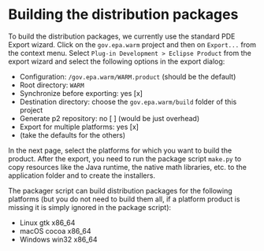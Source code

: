 # Building the distribution packages
To build the distribution packages, we currently use the standard PDE Export
wizard. Click on the `gov.epa.warm` project and then on `Export...` from the context
menu. Select `Plug-in Development > Eclipse Product` from the export wizard and
select the following options in the export dialog:

* Configuration: `/gov.epa.warm/WARM.product` (should be the default)
* Root directory: `WARM`
* Synchronize before exporting: yes [x]
* Destination directory: choose the `gov.epa.warm/build` folder of this project
* Generate p2 repository: no [ ] (would be just overhead)
* Export for multiple platforms: yes [x]
* (take the defaults for the others)

In the next page, select the platforms for which you want to build the product.
After the export, you need to run the package script `make.py` to copy
resources like the Java runtime, the native math libraries, etc. to the
application folder and to create the installers.

The packager script can build distribution packages for the following platforms
(but you do not need to build them all, if a platform product is missing it is
simply ignored in the package script):

* Linux gtk x86_64
* macOS cocoa x86_64
* Windows win32 x86_64
